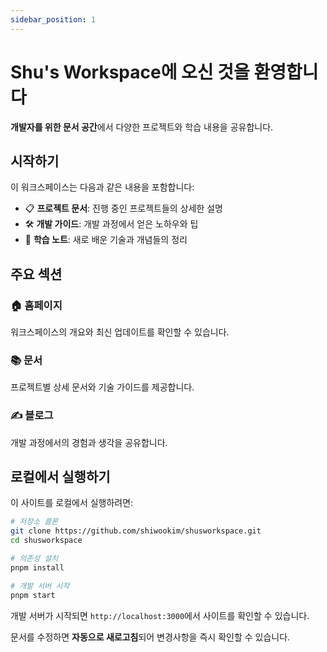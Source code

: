 ```yaml
---
sidebar_position: 1
---
```


# Shu's Workspace에 오신 것을 환영합니다

**개발자를 위한 문서 공간**에서 다양한 프로젝트와 학습 내용을 공유합니다.

## 시작하기

이 워크스페이스는 다음과 같은 내용을 포함합니다:

- 📋 **프로젝트 문서**: 진행 중인 프로젝트들의 상세한 설명
- 🛠️ **개발 가이드**: 개발 과정에서 얻은 노하우와 팁
- 📝 **학습 노트**: 새로 배운 기술과 개념들의 정리

## 주요 섹션

### 🏠 홈페이지
워크스페이스의 개요와 최신 업데이트를 확인할 수 있습니다.

### 📚 문서
프로젝트별 상세 문서와 기술 가이드를 제공합니다.

### ✍️ 블로그
개발 과정에서의 경험과 생각을 공유합니다.

## 로컬에서 실행하기

이 사이트를 로컬에서 실행하려면:

```bash
# 저장소 클론
git clone https://github.com/shiwookim/shusworkspace.git
cd shusworkspace

# 의존성 설치
pnpm install

# 개발 서버 시작
pnpm start
```

개발 서버가 시작되면 `http://localhost:3000`에서 사이트를 확인할 수 있습니다.

문서를 수정하면 **자동으로 새로고침**되어 변경사항을 즉시 확인할 수 있습니다.

